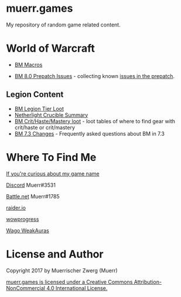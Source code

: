 # muerr.games

My repository of random game related content.

# World of Warcraft

* [BM Macros](bm-macros.md)

* [BM 8.0 Prepatch Issues](bm-8.0-prepatch-issues.md) - collecting known [issues in the prepatch](https://github.com/Muerr/games/issues).

## Legion Content

* [BM Legion Tier Loot](bm-legion-tier-loot.md)
* [Netherlight Crucible Summary](nlc.md)
* [BM Crit/Haste/Mastery loot](crit-haste-mastery-loot.md) - loot tables of where to find gear with crit/haste or crit/mastery
* [BM 7.3 Changes](bm-7.3-changes.md) - Frequently asked questions about BM in 7.3

# Where To Find Me

[If you're curious about my game name](whats-in-a-name.md)

[Discord](http://discordapp.com/) Muerr#3531

[Battle.net](https://us.battle.net) Muerr#1785

[raider.io](https://raider.io/characters/us/hyjal/Muerr)

[wowprogress](https://www.wowprogress.com/user/Muerr)

[Wago WeakAuras](https://wago.io/p/Muerr)

# License and Author

Copyright 2017 by Muerrischer Zwerg (Muerr)

[muerr.games is licensed under a Creative Commons Attribution-NonCommercial 4.0 International License.](LICENSE)
